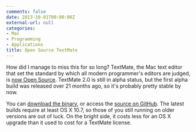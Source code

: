 ```yaml
---
comments: false
date: 2013-10-01T00:00:00Z
external-url: null
categories:
- Mac
- Programming
- Applications
title: Open Source TextMate
---
```


How did I manage to miss this for so long?  TextMate, the Mac text editor
that set the standard by which all modern programmer's editors are judged,
is [now Open Source][tm_gpl_blog].  TextMate 2.0 is still in alpha status,
but the first alpha build was released over 21 months ago, so it's probably
pretty stable by now.

You can [download the binary][tm_download], or access the [source on GitHub][tm_github].
The latest builds require at least OS X 10.7, so those of you still running
on older versions are out of luck.  On the bright side, it costs less for an
OS X upgrade than it used to cost for a TextMate license.

[tm_gpl_blog]: http://blog.macromates.com/2012/textmate-2-at-github/
[tm_download]: http://macromates.com/download
[tm_github]:   https://github.com/textmate/textmate
